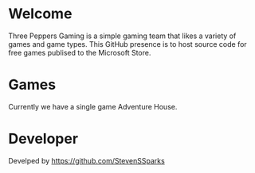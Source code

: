 # Welcome
Three Peppers Gaming is a simple gaming team that likes a variety of games and game types. This GitHub presence is to host source code for free games publised to the Microsoft Store. 

# Games
Currently we have a single game Adventure House. 

# Developer 
Develped by https://github.com/StevenSSparks
